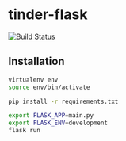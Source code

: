 # tinder-flask

[![Build Status](https://travis-ci.com/mzdravkov/elsys-ci-flask-example.svg?branch=main)](https://travis-ci.com/mzdravkov/elsys-ci-flask-example)

## Installation


```bash
virtualenv env
source env/bin/activate

pip install -r requirements.txt

export FLASK_APP=main.py
export FLASK_ENV=development
flask run
```
